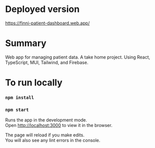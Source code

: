 # Deployed version

https://finni-patient-dashboard.web.app/

# Summary

Web app for managing patient data. A take home project. Using React, TypeScript, MUI, Tailwind, and Firebase.

# To run locally

### `npm install`
### `npm start`

Runs the app in the development mode.\
Open [http://localhost:3000](http://localhost:3000) to view it in the browser.

The page will reload if you make edits.\
You will also see any lint errors in the console.
